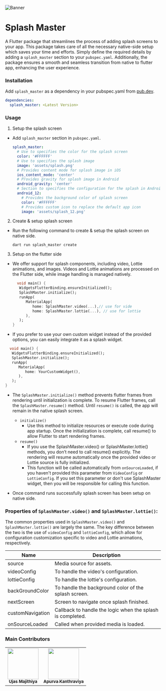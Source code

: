 ![Banner](https://raw.githubusercontent.com/SimformSolutionsPvtLtd/flutter_chatview/main/preview/banner.png)

# Splash Master

A Flutter package that streamlines the process of adding splash screens to your app.
This package takes care of all the necessary native-side setup which saves your time and efforts.
Simply define the required details by adding a `splash_master` section to your `pubspec.yaml`.
Additionally, the package ensures a smooth and seamless transition from native to flutter app, 
enhancing the user experience.

### Installation

Add `splash_master` as a dependency in your pubspec.yaml
from [pub.dev](https://pub.dev/packages/splash_master/install).

```yaml
dependencies:
  splash_master: <Latest Version>
```

### Usage

1. Setup the splash screen

- Add `splash_master` section in `pubspec.yaml`.

    ```yaml
    splash_master:
      # Use to specifies the color for the splash screen
      color: '#FFFFFF'
      # Use to specifies the splash image
      image: 'assets/splash.png'
      # Provides content mode for splash image in iOS
      ios_content_mode: 'center'
      # Provides gravity for splash image in Android
      android_gravity: 'center'
      # Section to specifies the configuration for the splash in Android 12+
      android_12:
        # Provides the background color of splash screen
        color: '#FFFFFF'
        # Provides custom icon to replace the default app icon
        image: 'assets/splash_12.png'
    ```

2. Create & setup splash screen  

- Run the following command to create & setup the splash screen on native side.

  ```shell
  dart run splash_master create
  ```

3. Setup on the flutter side

- We offer support for splash components, including video, Lottie animations, and images. Videos
and Lottie animations are processed on the Flutter side, while image handling is managed natively. 

  ```dart
    void main() {
     WidgetsFlutterBinding.ensureInitialized();
     SplashMaster.initialize();
     runApp(
        MaterialApp(
           home: SplashMaster.video(...),// use for vide
           home: SplashMaster.lottie(...), // use for lottie
        ),
     );
  }
  ```

 - If you prefer to use your own custom widget instead of the provided options, you can easily integrate it as a splash widget.

  ```dart
    void main() {
     WidgetsFlutterBinding.ensureInitialized();
     SplashMaster.initialize();
     runApp(
        MaterialApp(
           home: YourCustomWidget(),
        ),
     );
  }
  ```

- The `SplashMaster.initialize()` method prevents flutter frames from rendering until initialization is complete. To resume Flutter frames, call the `SplashMaster.resume()` method. Until `resume()` is called, the app will remain in the native splash screen.
  - `initialize()`
    - Use this method to initialize resources or execute code during app startup. Once the initialization is complete, call resume() to allow Flutter to start rendering frames.
  - `resume()`
    - If you use the SplashMaster.video() or SplashMaster.lottie() methods, you don’t need to call resume() explicitly. The rendering will resume automatically once the provided video or Lottie source is fully initialized.
    - This function will be called automatically from `onSourceLoaded`, if you haven't provided this
      parameter from `VideoConfig` or `LottieConfig`. If you set this parameter or don't use SplashMaster
      widget, then you will be responsible for calling this function.

- Once command runs successfully splash screen has been setup on native side.



### Properties of `SplashMaster.video()` and `SplashMaster.lottie()`:

The common properties used in `SplashMaster.video()` and `SplashMaster.lottie()` are largely the same. The key difference between the two is the use of `videoConfig` and `lottieConfig`, which allow for configuration customization specific to video and Lottie animations, respectively.


| Name             | Description                                                |
|------------------|------------------------------------------------------------|
| source           | Media source for assets.                                   |
| videoConfig      | To handle the video's configuration.                       |
| lottieConfig     | To handle the lottie's configuration.                      |
| backGroundColor  | To handle the background color of the splash screen.       |
| nextScreen       | Screen to navigate once splash finished.                   |
| customNavigation | Callback to handle the logic when the splash is completed. |
| onSourceLoaded   | Called when provided media is loaded.                      |

### Main Contributors

<table>
  <tr>
    <td align="center"><a href="https://github.com/ujas-m-simformsolutions"><img src="https://avatars.githubusercontent.com/u/56400956?v=4" width="100px;" alt=""/><br /><sub><b>Ujas Majithiya</b></sub></a></td>
    <td align="center"><a href="https://github.com/apurva010"><img src="https://avatars.githubusercontent.com/u/122270609?v=4" width="100px;" alt=""/><br /><sub><b>Apurva Kanthraviya</b></sub></a></td>
  </tr>
</table>